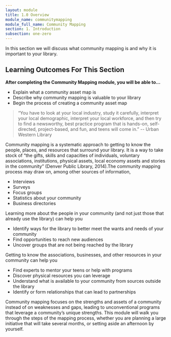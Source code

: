 ```yaml
---
layout: module
title: 1.0 Overview
module_name: communitymapping
module_full_name: Community Mapping
section: 1. Introduction
subsection: one-zero
---
```


In this section we will discuss what community mapping is and why it is important to your library. 

## Learning Outcomes For This Section

**After completing the Community Mapping module, you will be able to...**
<ul class="fancy">
  <li>Explain what a community asset map is</li>
  <li>Describe why community mapping is valuable to your library</li>
   <li>Begin the process of creating a community asset map</li>
</ul>

>“You have to look at your local industry, study it carefully, interpret your local demographic, interpret your local workforce, and then try to find a newsworthy, best practice program that is hands-on, self-directed, project-based, and fun, and teens will come in.” -- Urban Western Library

Community mapping is a systematic approach to getting to know the people, places, and resources that surround your library. It is a way to take stock of “the gifts, skills and capacities of individuals, voluntary associations, institutions, physical assets, local economy assets and stories in the community” (Denver Public Library, 2014).The community mapping process may draw on, among other sources of information, 
- Interviews
- Surveys
- Focus groups
- Statistics about your community
- Business directories

Learning more about the people in your community (and not just those that already use the library) can help you 

- Identify ways for the library to better meet the wants and needs of your community
- Find opportunities to reach new audiences
- Uncover groups that are not being reached by the library

Getting to know the associations, businesses, and other resources in your community can help you
- Find experts to mentor your teens or help with programs</li>
- Discover physical resources you can leverage</li>
- Understand what is available to your community from sources outside the library</li>
- Identify or form relationships that can lead to partnerships

Community mapping focuses on the strengths and assets of a community instead of on weaknesses and gaps, leading to unconventional programs that leverage a community’s unique strengths. This module will walk you through the steps of the mapping process, whether you are planning a large initiative that will take several months, or setting aside an afternoon by yourself.
